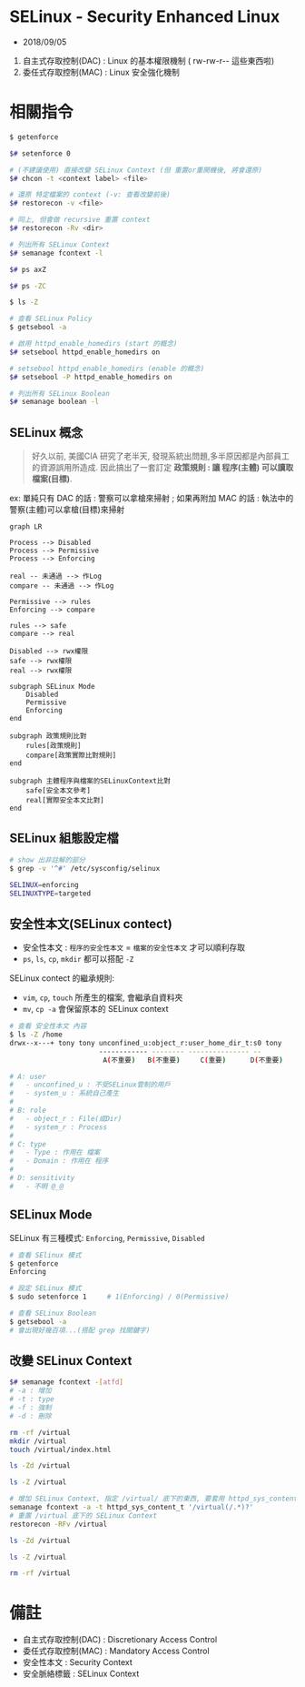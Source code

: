 # SELinux - Security Enhanced Linux

- 2018/09/05

1. 自主式存取控制(DAC) : Linux 的基本權限機制 ( rw-rw-r--  這些東西啦)
2. 委任式存取控制(MAC) : Linux 安全強化機制


# 相關指令

```sh
$ getenforce

$# setenforce 0

# (不建議使用) 直接改變 SELinux Context (但 重置or重開機後, 將會還原)
$# chcon -t <context label> <file>

# 還原 特定檔案的 context (-v: 查看改變前後)
$# restorecon -v <file>

# 同上, 但會做 recursive 重置 context
$# restorecon -Rv <dir>

# 列出所有 SELinux Context
$# semanage fcontext -l

$# ps axZ

$# ps -ZC

$ ls -Z

# 查看 SELinux Policy
$ getsebool -a

# 啟用 httpd_enable_homedirs (start 的概念)
$# setsebool httpd_enable_homedirs on

# setsebool httpd_enable_homedirs (enable 的概念)
$# setsebool -P httpd_enable_homedirs on

# 列出所有 SELinux Boolean
$# semanage boolean -l
```


## SELinux 概念

> 好久以前, 美國CIA 研究了老半天, 發現系統出問題,多半原因都是內部員工的資源誤用所造成. 因此搞出了一套訂定 **政策規則 : 讓 程序(主體) 可以讀取 檔案(目標)**. 

ex: 單純只有 DAC 的話 : 警察可以拿槍來掃射 ; 如果再附加 MAC 的話 : 執法中的警察(主體)可以拿槍(目標)來掃射

```mermaid
graph LR

Process --> Disabled
Process --> Permissive
Process --> Enforcing

real -- 未通過 --> 作Log
compare -- 未通過 --> 作Log

Permissive --> rules
Enforcing --> compare

rules --> safe
compare --> real

Disabled --> rwx權限
safe --> rwx權限
real --> rwx權限

subgraph SELinux Mode
    Disabled
    Permissive
    Enforcing
end

subgraph 政策規則比對
    rules[政策規則]
    compare[政策實際比對規則]
end

subgraph 主體程序與檔案的SELinuxContext比對
    safe[安全本文參考]
    real[實際安全本文比對]
end
```


## SELinux 組態設定檔

```sh
# show 出非註解的部分
$ grep -v '^#' /etc/sysconfig/selinux 

SELINUX=enforcing
SELINUXTYPE=targeted
```


## 安全性本文(SELinux contect)

- 安全性本文 : `程序的安全性本文` = `檔案的安全性本文` 才可以順利存取
- `ps`, `ls`, `cp`, `mkdir` 都可以搭配 `-Z`

SELinux contect 的繼承規則:
- `vim`, `cp`, `touch` 所產生的檔案, 會繼承自資料夾
- `mv`, `cp -a` 會保留原本的 SELinux context

```sh
# 查看 安全性本文 內容
$ ls -Z /home
drwx--x---+ tony tony unconfined_u:object_r:user_home_dir_t:s0 tony
                      ------------ -------- --------------- --
                       A(不重要)   B(不重要)     C(重要)      D(不重要)

# A: user
#   - unconfined_u : 不受SELinux管制的用戶
#   - system_u : 系統自己產生
#
# B: role
#   - object_r : File(或Dir)
#   - system_r : Process
#
# C: type
#   - Type : 作用在 檔案
#   - Domain : 作用在 程序
#
# D: sensitivity
#   - 不明 @_@
```


## SELinux Mode

SELinux 有三種模式: `Enforcing`, `Permissive`, `Disabled`

```sh
# 查看 SElinux 模式
$ getenforce
Enforcing

# 設定 SELinux 模式
$ sudo setenforce 1     # 1(Enforcing) / 0(Permissive)

# 查看 SELinux Boolean
$ getsebool -a
# 會出現好幾百項...(搭配 grep 找關鍵字)
```


## 改變 SELinux Context

```sh
$# semanage fcontext -[atfd]
# -a : 增加
# -t : type
# -f : 強制
# -d : 刪除

rm -rf /virtual
mkdir /virtual
touch /virtual/index.html

ls -Zd /virtual

ls -Z /virtual

# 增加 SELinux Context, 指定 /virtual/ 底下的東西, 要套用 httpd_sys_content_t
semanage fcontext -a -t httpd_sys_content_t '/virtual(/.*)?'
# 重置 /virtual 底下的 SELinux Context
restorecon -RFv /virtual

ls -Zd /virtual

ls -Z /virtual

rm -rf /virtual

```


# 備註

- 自主式存取控制(DAC) : Discretionary Access Control
- 委任式存取控制(MAC) : Mandatory Access Control
- 安全性本文 : Security Context
- 安全脈絡標籤 : SELinux Context
